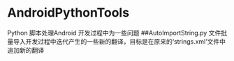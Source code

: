 # AndroidPythonTools
Python 脚本处理Android 开发过程中为一些问题
##AutoImportString.py 文件批量导入开发过程中迭代产生的一些新的翻译，目标是在原来的‘strings.xml’文件中追加新的翻译